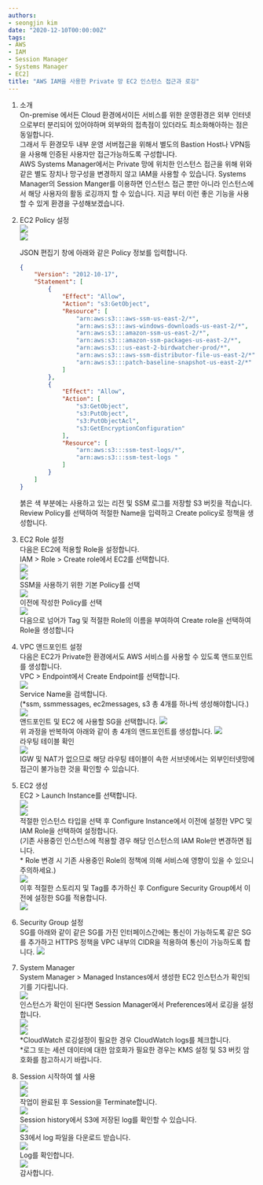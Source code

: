 ```yaml
---
authors: 
- seongjin kim
date: "2020-12-10T00:00:00Z"
tags:
- AWS
- IAM
- Session Manager
- Systems Manager
- EC2]
title: "AWS IAM을 사용한 Private 망 EC2 인스턴스 접근과 로깅"
---
```


1. 소개  
  On-premise 에서든 Cloud 환경에서이든 서비스를 위한 운영환경은 외부 인터넷으로부터 분리되어 있어야하며 외부와의 접촉점이 있더라도 최소화해아하는 점은 동일합니다.  
  그래서 두 환경모두 내부 운영 서버접근을 위해서 별도의 Bastion Host나 VPN등을 사용해 인증된 사용자만 접근가능하도록 구성합니다.  
  AWS Systems Manager에서는 Private 망에 위치한 인스턴스 접근을 위해 위와 같은 별도 장치나 망구성을 변경하지 않고 IAM을 사용할 수 있습니다.
  Systems Manager의 Session Manger를 이용하면 인스턴스 접근 뿐만 아니라 인스턴스에서 해당 사용자의 활동 로깅까지 할 수 있습니다.
  지금 부터 이런 좋은 기능을 사용할 수 있게 환경을 구성해보겠습니다.

1. EC2 Policy 설정  
    ![](/files/blog/2020-12-10/image1.png)  
    ![](/files/blog/2020-12-10/image2.png)  

    JSON 편집기 창에 아래와 같은 Policy 정보를 입력합니다.  
    ```json
    {
        "Version": "2012-10-17",
        "Statement": [
            {
                "Effect": "Allow",
                "Action": "s3:GetObject",
                "Resource": [
                    "arn:aws:s3:::aws-ssm-us-east-2/*",
                    "arn:aws:s3:::aws-windows-downloads-us-east-2/*",
                    "arn:aws:s3:::amazon-ssm-us-east-2/*",
                    "arn:aws:s3:::amazon-ssm-packages-us-east-2/*",
                    "arn:aws:s3:::us-east-2-birdwatcher-prod/*",
                    "arn:aws:s3:::aws-ssm-distributor-file-us-east-2/*",
                    "arn:aws:s3:::patch-baseline-snapshot-us-east-2/*"
                ]
            },
            {
                "Effect": "Allow",
                "Action": [
                    "s3:GetObject",
                    "s3:PutObject",
                    "s3:PutObjectAcl",
                    "s3:GetEncryptionConfiguration"
                ],
                "Resource": [
                    "arn:aws:s3:::ssm-test-logs/*",
                    "arn:aws:s3:::ssm-test-logs "
                ]
            }
        ]
    }
    ```  

    붉은 색 부분에는 사용하고 있는 리전 및 SSM 로그를 저장할 S3 버킷을 적습니다.  
    Review Policy를 선택하여 적절한 Name을 입력하고 Create policy로 정책을 생성합니다.  

1. EC2 Role 설정  
    다음은 EC2에 적용할 Role을 설정합니다.  
    IAM &gt; Role &gt; Create role에서 EC2를 선택합니다.  
    ![](/files/blog/2020-12-10/image3.png)  
    ![](/files/blog/2020-12-10/image4.png)  
    SSM을 사용하기 위한 기본 Policy를 선택  
    ![](/files/blog/2020-12-10/image5.png)  
    이전에 작성한 Policy를 선택  
    ![](/files/blog/2020-12-10/image6.png)  
    다음으로 넘어가 Tag 및 적절한 Role의 이름을 부여하여 Create role을 선택하여 Role을 생성합니다

1. VPC 앤드포인트 설정  
    다음은 EC2가 Private한 환경에서도 AWS 서비스를 사용할 수 있도록 앤드포인트를 생성합니다.  
    VPC &gt; Endpoint에서 Create Endpoint를 선택합니다.  
    ![](/files/blog/2020-12-10/image7.png)  
    Service Name을 검색합니다.  
    (\*ssm, ssmmessages, ec2messages, s3 총 4개를 하나씩 생성해야합니다.)  
    ![](/files/blog/2020-12-10/image8.png)  
    앤드포인트 및 EC2 에 사용할 SG을 선택합니다.
    ![](/files/blog/2020-12-10/image9.png)  
    위 과정을 반복하여 아래와 같이 총 4개의 앤드포인트를 생성합니다.
    ![](/files/blog/2020-12-10/image10.png)  
    라우팅 테이블 확인  
    ![](/files/blog/2020-12-10/image11.png)  
    IGW 및 NAT가 없으므로 해당 라우팅 테이블이 속한 서브넷에서는 외부인터넷망에 접근이 불가능한 것을 확인할 수 있습니다.  

1. EC2 생성  
    EC2 &gt; Launch Instance를 선택합니다.  
    ![](/files/blog/2020-12-10/image12.png)  
    ![](/files/blog/2020-12-10/image13.png)  
    적절한 인스턴스 타입을 선택 후 Configure Instance에서 이전에 설정한 VPC 및 IAM Role을 선택하여 설정합니다.  
    (기존 사용중인 인스턴스에 적용할 경우 해당 인스턴스의 IAM Role만
    변경하면 됩니다.  
    \* Role 변경 시 기존 사용중인 Role의 정책에 의해 서비스에 영향이 있을 수
    있으니 주의하세요.)  
    ![](/files/blog/2020-12-10/image14.png)  
    이후 적절한 스토리지 및 Tag를 추가하신 후 Configure Security Group에서 이전에 설정한 SG를 적용합니다.  
    ![](/files/blog/2020-12-10/image15.png)  

1. Security Group 설정  
    SG를 아래와 같이 같은 SG를 가진 인터페이스간에는 통신이 가능하도록 같은 SG를 추가하고 HTTPS 정책을 VPC 내부의 CIDR을 적용하여 통신이 가능하도록 합니다.
    ![](/files/blog/2020-12-10/image16.png)

1. System Manager  
    System Manager &gt; Managed Instances에서 생성한 EC2 인스턴스가 확인되기를 기다립니다.  
    ![](/files/blog/2020-12-10/image17.png)  
    인스턴스가 확인이 된다면 Session Manager에서 Preferences에서 로깅을 설정합니다.  
    ![](/files/blog/2020-12-10/image18.png)  
    ![](/files/blog/2020-12-10/image19.png)  
    \*CloudWatch 로깅설정이 필요한 경우 CloudWatch logs를 체크합니다.  
    \*로그 또는 세션 데이터에 대한 암호화가 필요한 경우는 KMS 설정 및 S3 버킷 암호화를 참고하시기 바랍니다.  

1. Session 시작하여 쉘 사용  
    ![](/files/blog/2020-12-10/image20.png)  
    ![](/files/blog/2020-12-10/image21.png)  
    작업이 완료된 후 Session을 Terminate합니다.  
    ![](/files/blog/2020-12-10/image22.png)  
    Session history에서 S3에 저장된 log를 확인할 수 있습니다.  
    ![](/files/blog/2020-12-10/image23.png)  
    S3에서 log 파일을 다운로드 받습니다.  
    ![](/files/blog/2020-12-10/image24.png)  
    Log를 확인합니다.  
    ![](/files/blog/2020-12-10/image25.png)  
    감사합니다.  
